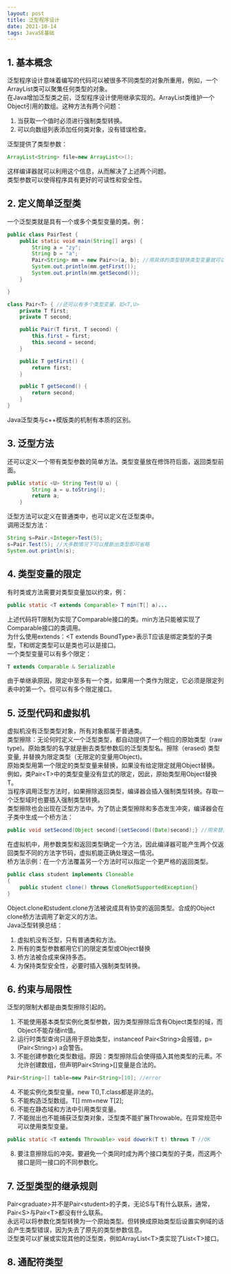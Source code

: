 ```yaml
---
layout: post
title: 泛型程序设计
date: 2021-10-14
tags: JavaSE基础
---
```

## 1. 基本概念
泛型程序设计意味着编写的代码可以被很多不同类型的对象所重用，例如，一个ArrayList类可以聚集任何类型的对象。  
在Java增加泛型类之前，泛型程序设计使用继承实现的。ArrayList类维护一个Object引用的数组。这种方法有两个问题：
1. 当获取一个值时必须进行强制类型转换。
2. 可以向数组列表添加任何类对象，没有错误检查。

泛型提供了类型参数：

```java
ArrayList<String> file=new ArrayList<>();
```

这样编译器就可以利用这个信息，从而解决了上述两个问题。  
类型参数可以使得程序具有更好的可读性和安全性。  

## 2. 定义简单泛型类
一个泛型类就是具有一个或多个类型变量的类。例：

```java
public class PairTest {
    public static void main(String[] args) {
        String a = "zy";
        String b = "a";
        Pair<String> mm = new Pair<>(a, b); //用具体的类型替换类型变量就可以实例化泛型类型
        System.out.println(mm.getFirst());
        System.out.println(mm.getSecond());
    }

}

class Pair<T> { //还可以有多个类型变量，如<T,U>
    private T first;
    private T second;

    public Pair(T first, T second) {
        this.first = first;
        this.second = second;
    }

    public T getFirst() {
        return first;
    }

    public T getSecond() {
        return second;
    }
}
```

Java泛型类与c++模版类的机制有本质的区别。
## 3. 泛型方法
还可以定义一个带有类型参数的简单方法。类型变量放在修饰符后面，返回类型前面。

```java
public static <U> String Test(U u) {
        String a = u.toString();
        return a;
    }
```

泛型方法可以定义在普通类中，也可以定义在泛型类中。  
调用泛型方法：

```java
String s=Pair.<Integer>Test(5);
s=Pair.Test(5); //大多数情况下可以推断出类型即可省略
System.out.println(s);
```

## 4. 类型变量的限定
有时类或方法需要对类型变量加以约束，例：

```java
public static <T extends Comparable> T min(T[] a)... 
```

上述代码将T限制为实现了Comparable接口的类。min方法只能被实现了Comparable接口的类调用。  
为什么使用extends：&lt;T extends BoundType&gt;表示T应该是绑定类型的子类型，T和绑定类型可以是类也可以是接口。  
一个类型变量可以有多个限定：

```java
T extends Comparable & Serializable
```

由于单继承原因，限定中至多有一个类，如果用一个类作为限定，它必须是限定列表中的第一个。但可以有多个限定接口。

## 5. 泛型代码和虚拟机
虚拟机没有泛型类型对象，所有对象都属于普通类。  
类型擦除：无论何时定义一个泛型类型，都自动提供了一个相应的原始类型（raw type)。原始类型的名字就是删去类型参数后的泛型类型名。擦除（erased) 类型变量, 并替换为限定类型（无限定的变量用Object)。  
原始类型用第一个限定的类型变量来替换，如果没有给定限定就用Object替换。例如，类Pair&lt;T&gt;中的类型变量没有显式的限定，因此，原始类型用Object替换T。  
当程序调用泛型方法时，如果擦除返回类型，编译器会插入强制类型转换。存取一个泛型域时也要插入强制类型转换。  
类型擦除也会出现在泛型方法中。为了防止类型擦除和多态发生冲突，编译器会在子类中生成一个桥方法：

```java
public void setSecond(Object second){setSecond((Date)second);} //用来替换public void setSecond(LocalDate second) 父类中含有方法public void setSecond(Object second){}
```

在虚拟机中，用参数类型和返回类型确定一个方法，因此编译器可能产生两个仅返回类型不同的方法字节码，虚拟机能正确处理这一情况。  
桥方法示例：在一个方法覆盖另一个方法时可以指定一个更严格的返回类型。

```java
public class student implements Cloneable
{
    public student clone() throws CloneNotSupportedException{}
}
```

Object.clone和student.clone方法被说成具有协变的返回类型。合成的Object clone桥方法调用了新定义的方法。  
Java泛型转换总结：
1. 虚拟机没有泛型，只有普通类和方法。
2. 所有的类型参数都用它们的限定类型或Object替换
3. 桥方法被合成来保持多态。
4. 为保持类型安全性，必要时插入强制类型转换。

## 6. 约束与局限性
泛型的限制大都是由类型擦除引起的。
1. 不能使用基本类型实例化类型参数，因为类型擦除后含有Object类型的域，而Object不能存储int值。
2. 运行时类型查询只适用于原始类型，instanceof Pair&lt;String&gt;会报错，p=(Pair&lt;String&gt;) a会警告。
3. 不能创建参数化类型数组。原因：类型擦除后会使得插入其他类型的元素。不允许创建数组，但声明Pair&lt;String&gt;[]变量是合法的。

```java
Pair<String>[] table=new Pair<String>[10]; //error
```

4. 不能实例化类型变量。new T(),T.class都是非法的。
5. 不能构造泛型数组。T[] mm=new T[2];
6. 不能在静态域和方法中引用类型变量。
7. 不能抛出也不能捕获泛型类对象，泛型类不能扩展Throwable。在异常规范中可以使用类型变量。

```java
public static <T extends Throwable> void dowork(T t) throws T //OK
```

8. 要注意擦除后的冲突。要避免一个类同时成为两个接口类型的子类，而这两个接口是同一接口的不同参数化。

## 7. 泛型类型的继承规则
Pair&lt;graduate&gt;并不是Pair&lt;student&gt;的子类，无论S与T有什么联系，通常，Pair&lt;S&gt;与Pair&lt;T&gt;都没有什么联系。  
永远可以将参数化类型转换为一个原始类型。但转换成原始类型后设置实例域的话会产生类型错误，因为失去了原先的类型参数信息。    
泛型类可以扩展或实现其他的泛型类，例如ArrayList&lt;T&gt;类实现了List&lt;T&gt;接口。  
## 8. 通配符类型
